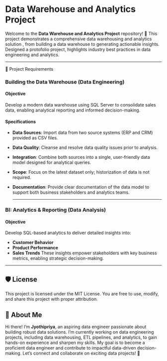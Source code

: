 # Data Warehouse and Analytics Project

Welcome to the **Data Warehouse and Analytics Project** repository! 🚀
This project demonstrates a comprehensive data warehousing and analytics solution , from building a data warehouse to generating actionable insights. Designed a protofolio project, highlights industry best practices in data engineering and analytics.

---
🚀 Project Requirements

### Building the Data Warehouse (Data Engineering)

#### Objective
Develop a modern data warehouse using SQL Server to consolidate sales data, enabling analytical reporting and informed decision-making.

#### Specifications
- **Data Sources**: Import data from two source systems (ERP and CRM) provided as CSV files.
- **Data Quality**: Cleanse and resolve data quality issues prior to analysis.
- **Integration**: Combine both sources into a single, user-friendly data model designed for analytical queries.
- **Scope**: Focus on the latest dataset only; historization of data is not required.
- **Documentation**: Provide clear documentation of the data model to support both business stakeholders and analytics teams.

  ---
  
### BI: Analytics & Reporting (Data Analysis)

#### Objective
Develop SQL-based analytics to deliver detailed insights into:
- **Customer Behavior**
- **Product Performance**
- **Sales Trends**
These insights empower stakeholders with key business metrics, enabling strategic decision-making.

---

## 🛡️ License
This project is licensed under the MIT License. You are free to use, modify, and share this project with proper attribution.

## 🌟 About Me
Hi there! I’m **Jyothipriya**, an aspiring data engineer passionate about building robust data solutions. I’m currently working on data engineering projects, including data warehousing, ETL pipelines, and analytics, to gain hands-on experience and sharpen my skills. My goal is to become a proficient data engineer and contribute to impactful data-driven decision-making. Let’s connect and collaborate on exciting data projects! 🚀
